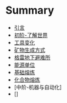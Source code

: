 # Summary

* [引言](README.md)
* [初阶-了解世界](chapter1.md)
 * [工具变化](chapter1-1.md)
 * [矿物生成方式](chapter1-2.md)
 * [格雷地下避难所](chapter1-3.md)
 * [能源单位](chapter1-4.md)
 * [基础熔炼](chapter1-5.md)
 * [化合物熔炼](chapter1-6.md)
* [中阶-机器与自动化]
 * []